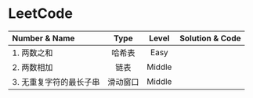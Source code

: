 # LeetCode
| Number & Name | Type |  Level | Solution & Code |
| :--- | :---: | :---: |:---: |
| 1. 两数之和 | 哈希表 | Easy |  |
| 2. 两数相加 | 链表 | Middle |  |
| 3. 无重复字符的最长子串 | 滑动窗口 | Middle |  |

